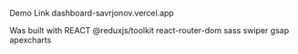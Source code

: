 Demo Link dashboard-savrjonov.vercel.app

Was built with
  REACT
  @reduxjs/toolkit
	react-router-dom
 	sass
 	swiper
	gsap
 	apexcharts
  
